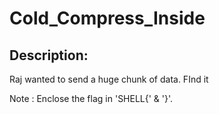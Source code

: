 
# Cold_Compress_Inside
## Description:
Raj wanted to send a huge chunk of data. FInd it

Note : Enclose the flag in 'SHELL{' & '}'.

